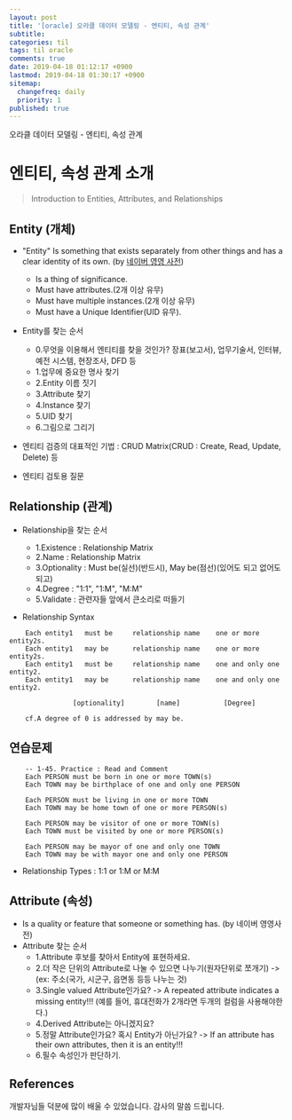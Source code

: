 ```yaml
---
layout: post
title: '[oracle] 오라클 데이터 모델링 - 엔티티, 속성 관계'
subtitle: 
categories: til
tags: til oracle
comments: true
date: 2019-04-18 01:12:17 +0900
lastmod: 2019-04-18 01:30:17 +0900
sitemap:
  changefreq: daily
  priority: 1
published: true
---
```


오라클 데이터 모델링 - 엔티티, 속성 관계<br />

# 엔티티, 속성 관계 소개
> Introduction to Entities, Attributes, and Relationships

## Entity (개체)
* "Entity" Is something that exists separately from other things and has a clear identity of its own. (by [네이버 영영 사전](https://endic.naver.com/enkrEntry.nhn?sLn=en&entryId=6b7ba26f876245b5a9d9cfe1df2e4b43&query=Entity))
  - Is a thing of significance.
  - Must have attributes.(2개 이상 유무)
  - Must have multiple instances.(2개 이상 유무)
  - Must have a Unique Identifier(UID 유무).

* Entity를 찾는 순서
  - 0.무엇을 이용해서 엔티티를 찾을 것인가? 장표(보고서), 업무기술서, 인터뷰, 예전 시스템, 현장조사, DFD 등
  - 1.업무에 중요한 명사 찾기
  - 2.Entity 이름 짓기 
  - 3.Attribute 찾기 
  - 4.Instance 찾기 
  - 5.UID 찾기
  - 6.그림으로 그리기 

* 엔티티 검증의 대표적인 기법 : CRUD Matrix(CRUD : Create, Read, Update, Delete) 등
* 엔티티 검토용 질문 

## Relationship (관계)
* Relationship을 찾는 순서
  - 1.Existence : Relationship Matrix
  - 2.Name      : Relationship Matrix 
  - 3.Optionality : Must be(실선)(반드시), May be(점선)(있어도 되고 없어도 되고)
  - 4.Degree    : "1:1", "1:M", "M:M"
  - 5.Validate  : 관련자들 앞에서 큰소리로 떠들기

* Relationship Syntax
```
    Each entity1   must be     relationship name    one or more        entity2s.
    Each entity1   may be      relationship name    one or more        entity2s.
    Each entity1   must be     relationship name    one and only one   entity2.
    Each entity1   may be      relationship name    one and only one   entity2.
 
                [optionality]        [name]           [Degree]

    cf.A degree of 0 is addressed by may be.
```

## 연습문제
```
    -- 1-45. Practice : Read and Comment
    Each PERSON must be born in one or more TOWN(s)
    Each TOWN may be birthplace of one and only one PERSON
    
    Each PERSON must be living in one or more TOWN
    Each TOWN may be home town of one or more PERSON(s)
    
    Each PERSON may be visitor of one or more TOWN(s) 
    Each TOWN must be visited by one or more PERSON(s)
    
    Each PERSON may be mayor of one and only one TOWN
    Each TOWN may be with mayor one and only one PERSON
```

* Relationship Types : 1:1 or 1:M or M:M


## Attribute (속성)
* Is a quality or feature that someone or something has. (by 네이버 영영사전)
* Attribute 찾는 순서
  - 1.Attribute 후보를 찾아서 Entity에 표현하세요.
  - 2.더 작은 단위의 Attribute로 나눌 수 있으면 나누기(원자단위로 쪼개기)  -> (ex: 주소(국가, 시군구, 읍면동 등등 나누는 것) 
  - 3.Single valued Attribute인가요?            -> A repeated attribute indicates a missing entity!!! (예를 들어, 휴대전화가 2개라면 두개의 컬럼을 사용해야한다.)
  - 4.Derived Attribute는 아니겠지요?
  - 5.정말 Attribute인가요? 혹시 Entity가 아닌가요?  -> If an attribute has their own attributes, then it is an entity!!!
  - 6.필수 속성인가 판단하기. 

## References
개발자님들 덕분에 많이 배울 수 있었습니다. 감사의 말씀 드립니다.<br/>